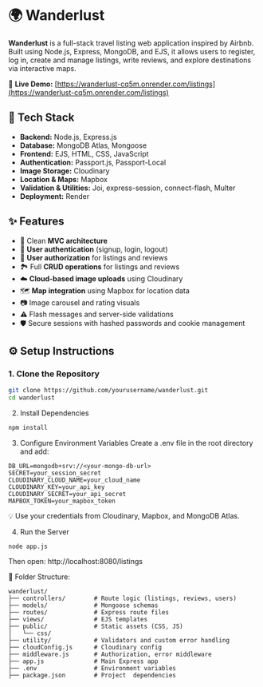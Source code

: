# 🌍 Wanderlust

**Wanderlust** is a full-stack travel listing web application inspired by Airbnb. Built using Node.js, Express, MongoDB, and EJS, it allows users to register, log in, create and manage listings, write reviews, and explore destinations via interactive maps.

🔗 **Live Demo:** [https://wanderlust-cq5m.onrender.com/listings](https://wanderlust-cq5m.onrender.com/listings)

## 🚀 Tech Stack

- **Backend:** Node.js, Express.js
- **Database:** MongoDB Atlas, Mongoose
- **Frontend:** EJS, HTML, CSS, JavaScript
- **Authentication:** Passport.js, Passport-Local
- **Image Storage:** Cloudinary
- **Location & Maps:** Mapbox
- **Validation & Utilities:** Joi, express-session, connect-flash, Multer
- **Deployment:** Render

## ✨ Features

- 🧭 Clean **MVC architecture**
- 🔐 **User authentication** (signup, login, logout)
- 👤 **User authorization** for listings and reviews
- 🏞 Full **CRUD operations** for listings and reviews
- ☁️ **Cloud-based image uploads** using Cloudinary
- 🗺 **Map integration** using Mapbox for location data
- 📷 Image carousel and rating visuals
- ⚠️ Flash messages and server-side validations
- 🛡 Secure sessions with hashed passwords and cookie management


## ⚙️ Setup Instructions

### 1. Clone the Repository

```bash
git clone https://github.com/yourusername/wanderlust.git
cd wanderlust

```
2. Install Dependencies
```bash
npm install
```
3. Configure Environment Variables
Create a .env file in the root directory and add:
```
DB_URL=mongodb+srv://<your-mongo-db-url>
SECRET=your_session_secret
CLOUDINARY_CLOUD_NAME=your_cloud_name
CLOUDINARY_KEY=your_api_key
CLOUDINARY_SECRET=your_api_secret
MAPBOX_TOKEN=your_mapbox_token
```
💡 Use your credentials from Cloudinary, Mapbox, and MongoDB Atlas.

4. Run the Server
```
node app.js
```
Then open: http://localhost:8080/listings

📁 Folder Structure:
```
wanderlust/
├── controllers/        # Route logic (listings, reviews, users)
├── models/             # Mongoose schemas
├── routes/             # Express route files
├── views/              # EJS templates
├── public/             # Static assets (CSS, JS)
│   └── css/
├── utility/            # Validators and custom error handling
├── cloudConfig.js      # Cloudinary config
├── middleware.js       # Authorization, error middleware
├── app.js              # Main Express app
├── .env                # Environment variables
├── package.json        # Project  dependencies


